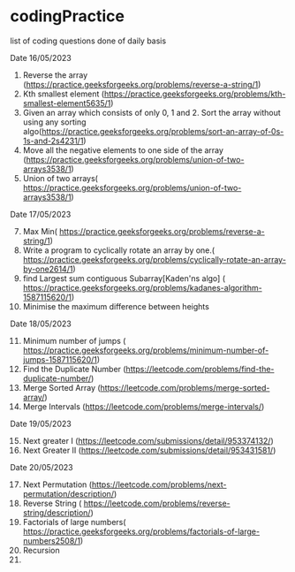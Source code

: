 # codingPractice
list of coding questions done of daily basis

Date 16/05/2023
1. Reverse the array (https://practice.geeksforgeeks.org/problems/reverse-a-string/1)
2. Kth smallest element (https://practice.geeksforgeeks.org/problems/kth-smallest-element5635/1)
3. Given an array which consists of only 0, 1 and 2. Sort the array without using any sorting algo(https://practice.geeksforgeeks.org/problems/sort-an-array-of-0s-1s-and-2s4231/1)
4. Move all the negative elements to one side of the array (https://practice.geeksforgeeks.org/problems/union-of-two-arrays3538/1)
5. Union of two arrays( https://practice.geeksforgeeks.org/problems/union-of-two-arrays3538/1)

Date 17/05/2023

7. Max Min( https://practice.geeksforgeeks.org/problems/reverse-a-string/1)
8. Write a program to cyclically rotate an array by one.( https://practice.geeksforgeeks.org/problems/cyclically-rotate-an-array-by-one2614/1)
9. find Largest sum contiguous Subarray[Kaden'ns algo] ( https://practice.geeksforgeeks.org/problems/kadanes-algorithm-1587115620/1)
10. Minimise the maximum difference between heights 

Date 18/05/2023

11. Minimum number of jumps ( https://practice.geeksforgeeks.org/problems/minimum-number-of-jumps-1587115620/1)
12. Find the Duplicate Number (https://leetcode.com/problems/find-the-duplicate-number/)
13. Merge Sorted Array (https://leetcode.com/problems/merge-sorted-array/)
14. Merge Intervals (https://leetcode.com/problems/merge-intervals/)

Date 19/05/2023

15. Next greater I (https://leetcode.com/submissions/detail/953374132/)
16. Next Greater II (https://leetcode.com/submissions/detail/953431581/)

Date 20/05/2023

17. Next Permutation (https://leetcode.com/problems/next-permutation/description/)
18. Reverse String ( https://leetcode.com/problems/reverse-string/description/)
19. Factorials of large numbers( https://practice.geeksforgeeks.org/problems/factorials-of-large-numbers2508/1)
20. Recursion
21. 





